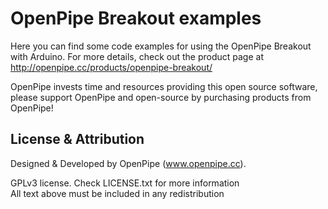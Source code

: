 OpenPipe Breakout examples
==========================

Here you can find some code examples for using the OpenPipe Breakout
with Arduino. For more details, check out the product page at  
http://openpipe.cc/products/openpipe-breakout/

OpenPipe invests time and resources providing this open source software, 
please support OpenPipe and open-source by purchasing 
products from OpenPipe!

License & Attribution
---------------------
Designed & Developed by OpenPipe (www.openpipe.cc).

GPLv3 license. Check LICENSE.txt for more information  
All text above must be included in any redistribution